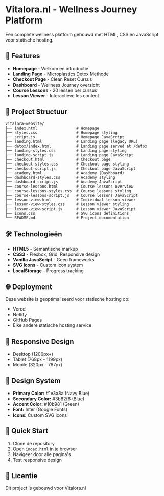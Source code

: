 # Vitalora.nl - Wellness Journey Platform

Een complete wellness platform gebouwd met HTML, CSS en JavaScript voor statische hosting.

## 🚀 Features

- **Homepage** - Welkom en introductie
- **Landing Page** - Microplastics Detox Methode
- **Checkout Page** - Clean Reset Cursus
- **Dashboard** - Wellness Journey overzicht
- **Course Lessons** - 20 lessen per cursus
- **Lesson Viewer** - Interactieve les content

## 📁 Project Structuur

```
vitalora-website/
├── index.html                 # Homepage
├── styles.css                 # Homepage styling
├── script.js                  # Homepage JavaScript
├── landing.html               # Landing page (legacy URL)
├── detox/index.html           # Landing page served at /detox
├── landing-styles.css         # Landing page styling
├── landing-script.js          # Landing page JavaScript
├── checkout.html              # Checkout page
├── checkout-styles.css        # Checkout page styling
├── checkout-script.js         # Checkout page JavaScript
├── academy.html               # Academy (Dashboard)
├── dashboard-styles.css       # Academy styling
├── dashboard-script.js        # Academy JavaScript
├── course-lessons.html        # Course lessons overview
├── course-lessons-styles.css  # Course lessons styling
├── course-lessons-script.js   # Course lessons JavaScript
├── lesson-view.html           # Individual lesson viewer
├── lesson-view-styles.css     # Lesson viewer styling
├── lesson-view-script.js      # Lesson viewer JavaScript
├── icons.css                  # SVG icons definitions
└── README.md                  # Project documentation
```

## 🛠️ Technologieën

- **HTML5** - Semantische markup
- **CSS3** - Flexbox, Grid, Responsive design
- **Vanilla JavaScript** - Geen frameworks
- **SVG Icons** - Custom icon system
- **LocalStorage** - Progress tracking

## 🌐 Deployment

Deze website is geoptimaliseerd voor statische hosting op:
- Vercel
- Netlify
- GitHub Pages
- Elke andere statische hosting service

## 📱 Responsive Design

- Desktop (1200px+)
- Tablet (768px - 1199px)
- Mobile (320px - 767px)

## 🎨 Design System

- **Primary Color:** #1e3a8a (Navy Blue)
- **Secondary Color:** #3b82f6 (Blue)
- **Accent Color:** #10b981 (Green)
- **Font:** Inter (Google Fonts)
- **Icons:** Custom SVG icons

## 🚀 Quick Start

1. Clone de repository
2. Open `index.html` in je browser
3. Navigeer door alle pagina's
4. Test responsive design

## 📄 Licentie

Dit project is gebouwd voor Vitalora.nl
